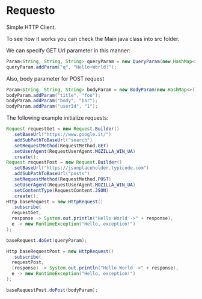 # Requesto
Simple HTTP Client.

To see how it works you can check the Main java class into src folder.

We can specify GET Url parameter in this manner:
```java
Param<String, String, String> queryParam = new QueryParam(new HashMap<>());
queryParam.addParam("q", "Hello+World!");
```

Also, body parameter for POST request
```java
Param<String, String, String> bodyParam = new BodyParam(new HashMap<>());
bodyParam.addParam("title", "foo");
bodyParam.addParam("body", "bar");
bodyParam.addParam("userId", "1");
```

The following example initialize requests:
```java
Request requestGet = new Request.Builder()
  .setBaseUrl("https://www.google.it/")
  .addSubPathToBaseUrl("search")
  .setRequestMethod(RequestMethod.GET)
  .setUserAgent(RequestUserAgent.MOZILLA_WIN_UA)
  .create();
Request requestPost = new Request.Builder()
  .setBaseUrl("https://jsonplaceholder.typicode.com")
  .addSubPathToBaseUrl("posts")
  .setRequestMethod(RequestMethod.POST)
  .setUserAgent(RequestUserAgent.MOZILLA_WIN_UA)
  .setContentType(RequestContent.JSON)
  .create();
Http baseRequest = new HttpRequest()
  .subscribe(
  requestGet,
  response -> System.out.println("Hello World ->" + response),
  e -> new RuntimeException("Hello, exception!")
);

baseRequest.doGet(queryParam);

Http baseRequestPost = new HttpRequest()
  .subscribe(
  requestPost,
  (response) -> System.out.println("Hello World ->" + response),
  e -> new RuntimeException("Hello, exception!")
);

baseRequestPost.doPost(bodyParam);
```
